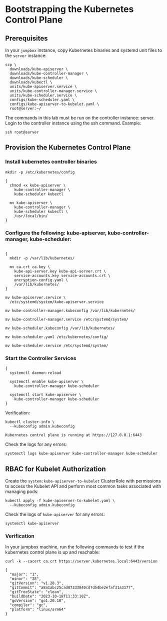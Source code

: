 # Bootstrapping the Kubernetes Control Plane

## Prerequisites

In your `jumpbox` instance, copy Kubernetes binaries and systemd unit files to the `server` instance:

```
scp \
  downloads/kube-apiserver \
  downloads/kube-controller-manager \
  downloads/kube-scheduler \
  downloads/kubectl \
  units/kube-apiserver.service \
  units/kube-controller-manager.service \
  units/kube-scheduler.service \
  configs/kube-scheduler.yaml \
  configs/kube-apiserver-to-kubelet.yaml \
  root@server:~/
```

The commands in this lab must be run on the controller instance: server. Login to the controller instance using the ssh command. Example:

```
ssh root@server
```

## Provision the Kubernetes Control Plane

### Install kubernetes controller binaries

```
mkdir -p /etc/kubernetes/config

{
  chmod +x kube-apiserver \
    kube-controller-manager \
    kube-scheduler kubectl

  mv kube-apiserver \
    kube-controller-manager \
    kube-scheduler kubectl \
    /usr/local/bin/
}
```

### Configure the following: kube-apiserver, kube-controller-manager, kube-scheduler:

```

{
  mkdir -p /var/lib/kubernetes/

  mv ca.crt ca.key \
    kube-api-server.key kube-api-server.crt \
    service-accounts.key service-accounts.crt \
    encryption-config.yaml \
    /var/lib/kubernetes/
}

mv kube-apiserver.service \
  /etc/systemd/system/kube-apiserver.service

mv kube-controller-manager.kubeconfig /var/lib/kubernetes/

mv kube-controller-manager.service /etc/systemd/system/

mv kube-scheduler.kubeconfig /var/lib/kubernetes/

mv kube-scheduler.yaml /etc/kubernetes/config/

mv kube-scheduler.service /etc/systemd/system/
```

### Start the Controller Services

```
{
  systemctl daemon-reload

  systemctl enable kube-apiserver \
    kube-controller-manager kube-scheduler

  systemctl start kube-apiserver \
    kube-controller-manager kube-scheduler
}
```

Verification:

```
kubectl cluster-info \
  --kubeconfig admin.kubeconfig
```

```
Kubernetes control plane is running at https://127.0.0.1:6443
```

Check the logs for any errors:

```
systemctl logs kube-apiserver kube-controller-manager kube-scheduler
```

## RBAC for Kubelet Authorization

Create the `system:kube-apiserver-to-kubelet` ClusterRole with permissions to access the Kubelet API and perform most common tasks associated with managing pods:

```
kubectl apply -f kube-apiserver-to-kubelet.yaml \
  --kubeconfig admin.kubeconfig
```

Check the logs of `kube-apiserver` for any errors:

```
systemctl kube-apiserver
```

### Verification

In your jumpbox machine, run the following commands to test if the kubernetes control plane is up and reachable:

```
curl -k --cacert ca.crt https://server.kubernetes.local:6443/version
```

```
{
  "major": "1",
  "minor": "28",
  "gitVersion": "v1.28.3",
  "gitCommit": "a8a1abc25cad87333840cd7d54be2efaf31a3177",
  "gitTreeState": "clean",
  "buildDate": "2023-10-18T11:33:18Z",
  "goVersion": "go1.20.10",
  "compiler": "gc",
  "platform": "linux/arm64"
}
```
